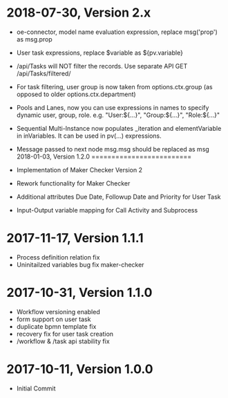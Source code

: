 2018-07-30, Version 2.x
=========================
* oe-connector, model name evaluation expression, replace msg('prop') as msg.prop
* User task expressions, replace $variable as ${pv.variable}
* /api/Tasks will NOT filter the records. Use separate API GET /api/Tasks/filtered/
* For task filtering, user group is now taken from options.ctx.group (as opposed to older options.ctx.department)
* Pools and Lanes, now you can use expressions in names to specify dynamic user, group, role.
  e.g. "User:${...}", "Group:${...}", "Role:${...}"

* Sequential Multi-Instance now populates _iteration and elementVariable in inVariables. It can be used in pv(...) expressions.

* Message passed to next node msg.msg should be replaced as msg
2018-01-03, Version 1.2.0
=========================

 * Implementation of Maker Checker Version 2
 * Rework functionality for Maker Checker
 * Additional attributes Due Date, Followup Date and Priority for User Task
 * Input-Output variable mapping for Call Activity and Subprocess

2017-11-17, Version 1.1.1
=========================

 * Process definition relation fix
 * Uninitailzed variables bug fix maker-checker

2017-10-31, Version 1.1.0
=========================

 * Workflow versioning enabled
 * form support on user task
 * duplicate bpmn template fix
 * recovery fix for user task creation
 * /workflow & /task api stability fix
 
2017-10-11, Version 1.0.0
=========================

 * Initial Commit
